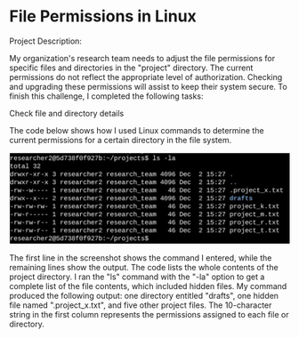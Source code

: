 # File Permissions in Linux

Project Description:

My organization's research team needs to adjust the file permissions for specific files and directories in the "project" directory.  The current permissions do not reflect the appropriate level of authorization.  Checking and upgrading these permissions will assist to keep their system secure.  To finish this challenge, I completed the following tasks:

Check file and directory details

The code below shows how I used Linux commands to determine the current permissions for a certain directory in the file system.

![image alt](https://github.com/mruiz4241/mruiz4241/blob/86832b390e8c2354bde768e0e86a11bba72f33bb/Screenshot%201.png)

The first line in the screenshot shows the command I entered, while the remaining lines show the output.  The code lists the whole contents of the project directory.  I ran the "ls" command with the "-la" option to get a complete list of the file contents, which included hidden files.  My command produced the following output: one directory entitled "drafts", one hidden file named ".project_x.txt", and five other project files.  The 10-character string in the first column represents the permissions assigned to each file or directory.
